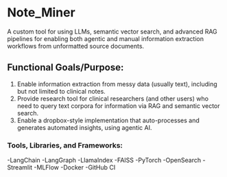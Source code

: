 # Note_Miner
A custom tool for using LLMs, semantic vector search, and advanced RAG pipelines for enabling both agentic and manual information extraction workflows from unformatted source documents.

## Functional Goals/Purpose:
1. Enable information extraction from messy data (usually text), including but not limited to clinical notes.
2. Provide research tool for clinical researchers (and other users) who need to query text corpora for information via RAG and semantic vector search.
3. Enable a dropbox-style implementation that auto-processes and generates automated insights, using agentic AI.

### Tools, Libraries, and Frameworks:
-LangChain
-LangGraph
-LlamaIndex
-FAISS
-PyTorch
-OpenSearch
-Streamlit
-MLFlow
-Docker
-GitHub CI

